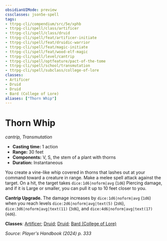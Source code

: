 ```yaml
---
obsidianUIMode: preview
cssclasses: json5e-spell
tags:
- ttrpg-cli/compendium/src/5e/xphb
- ttrpg-cli/spell/class/artificer
- ttrpg-cli/spell/class/druid
- ttrpg-cli/spell/feat/artificer-initiate
- ttrpg-cli/spell/feat/druidic-warrior
- ttrpg-cli/spell/feat/magic-initiate
- ttrpg-cli/spell/feat/wood-elf-magic
- ttrpg-cli/spell/level/cantrip
- ttrpg-cli/spell/optfeature/pact-of-the-tome
- ttrpg-cli/spell/school/transmutation
- ttrpg-cli/spell/subclass/college-of-lore
classes:
- Artificer
- Druid
- Druid
- Bard (College of Lore)
aliases: ["Thorn Whip"]
---
```

# Thorn Whip
*cantrip, Transmutation*  

- **Casting time:** 1 action
- **Range:** 30 feet
- **Components:** V, S, the stem of a plant with thorns
- **Duration:** Instantaneous

You create a vine-like whip covered in thorns that lashes out at your command toward a creature in range. Make a melee spell attack against the target. On a hit, the target takes `dice:1d6|noform|avg` (`1d6`) Piercing damage, and if it is Large or smaller, you can pull it up to 10 feet closer to you.

**Cantrip Upgrade.** The damage increases by `dice:1d6|noform|avg` (`1d6`) when you reach levels `dice:2d6|noform|avg|text(5)` (`2d6`), `dice:3d6|noform|avg|text(11)` (`3d6`), and `dice:4d6|noform|avg|text(17)` (`4d6`).

**Classes**: [Artificer](list-spells-classes-artificer); [Druid](list-spells-classes-druid); [Druid](list-spells-classes-druid); [Bard (College of Lore)](list-spells-classes-bard-xphb-college-of-lore-xphb)

*Source: Player's Handbook (2024) p. 333*